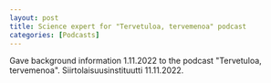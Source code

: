 ```yaml
---
layout: post
title: Science expert for "Tervetuloa, tervemenoa" podcast
categories: [Podcasts]
---
```


Gave background information 1.11.2022 to the podcast "Tervetuloa, tervemenoa". Siirtolaisuusinstituutti 11.11.2022.
